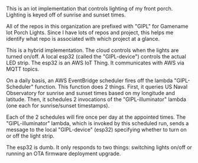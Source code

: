 
This is an iot implementation that controls lighting of my front porch. Lighting is keyed off of sunrise and sunset times. 

All of the repos in this organization are prefixed with "GIPL" for Gamename Iot Porch Lights.  Since I have lots of repos and project, this helps me identify what repo is associated with which project at a glance.

This is a hybrid implementation.  The cloud controls when the lights are turned on/off. A local esp32 (called the "GIPL-device") controls the actual LED strip.  The esp32 is an AWS IoT Thing. It communicates with AWS via MQTT topics. 

On a daily basis, an AWS EventBridge scheduler fires off the lambda "GIPL-Scheduler" function. This function does 2 things. First, it queries US Naval Observatory for sunrise and sunset times based on my longitude and latitude. Then, it schedules 2 invocations of the "GIPL-illuminator" lambda (one each for sunrise/sunset timestamps). 

Each of the 2 schedules will fire once per day at the appointed times. The "GIPL-illuminator" lambda, which is invoked by this scheduled run, sends a message to the local "GIPL-device" (esp32) specifying whether to turn on or off the light strip.  

The esp32 is dumb. It only responds to two things: switching lights on/off or running an OTA firmware deployment upgrade.  
